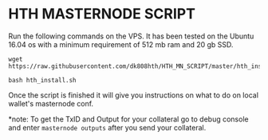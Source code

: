 # HTH MASTERNODE SCRIPT

Run the following commands on the VPS. It has been tested on the Ubuntu 16.04 os with a minimum requirement of 512 mb ram and 20 gb SSD.

```
wget https://raw.githubusercontent.com/dk808hth/HTH_MN_SCRIPT/master/hth_install.sh

bash hth_install.sh
```
Once the script is finished it will give you instructions on what to do on local wallet's masternode conf.

*note: To get the TxID and Output for your collateral go to debug console and enter `masternode outputs` after you send your collateral.
